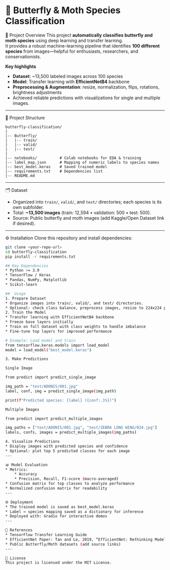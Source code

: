 
# 🦋 Butterfly & Moth Species Classification

<!-- Optional banner image -->
<!-- ![Project Banner](images/banner.png) -->

📖 Project Overview
This project **automatically classifies butterfly and moth species** using deep learning and transfer learning.  
It provides a robust machine-learning pipeline that identifies **100 different species** from images—helpful for enthusiasts, researchers, and conservationists.

**Key highlights**
- **Dataset**: ~13,500 labeled images across 100 species  
- **Model**: Transfer learning with **EfficientNetB4** backbone  
- **Preprocessing & Augmentation**: resize, normalization, flips, rotations, brightness adjustments  
- Achieved reliable predictions with visualizations for single and multiple images.

---

📂 Project Structure

```
butterfly-classification/
|
|-- Butterfly/
|   |-- train/
|   |-- valid/
|   |-- test/
|
|-- notebooks/          # Colab notebooks for EDA & training
|-- label_map.json      # Mapping of numeric labels to species names
|-- best_model.keras    # Saved trained model
|-- requirements.txt    # Dependencies list
|-- README.md
```


---

🗂 Dataset
- Organized into `train/`, `valid/`, and `test/` directories; each species is its own subfolder.  
- Total: **~13,500 images** (train: 12,594 • validation: 500 • test: 500).  
- Source: Public butterfly and moth images (add Kaggle/Open Dataset link if desired).

---

⚙️ Installation
Clone this repository and install dependencies:
```bash
git clone <your-repo-url>
cd butterfly-classification
pip install -r requirements.txt

## Key Dependencies
* Python >= 3.9
* TensorFlow / Keras
* Pandas, NumPy, Matplotlib
* Scikit-learn

##  Usage
1. Prepare Dataset
* Organize images into train/, valid/, and test/ directories.
* Optional: check class balance, preprocess images, resize to 224x224 pixels.
2. Train the Model
* Transfer learning with EfficientNetB4 backbone
* Freeze base layers initially
* Train on full dataset with class weights to handle imbalance
* Fine-tune top layers for improved performance

# Example: Load model and train
from tensorflow.keras.models import load_model
model = load_model("best_model.keras")

3. Make Predictions

Single Image

from predict import predict_single_image

img_path = "test/ADONIS/001.jpg"
label, conf, img = predict_single_image(img_path)

print(f"Predicted species: {label} ({conf:.1%})")

Multiple Images

from predict import predict_multiple_images

img_paths = ["test/ADONIS/001.jpg", "test/ZEBRA LONG WING/024.jpg"]
labels, confs, images = predict_multiple_images(img_paths)

4. Visualize Predictions
* Display images with predicted species and confidence
* Optional: plot top 5 predicted classes for each image
---

📊 Model Evaluation
* Metrics:
    * Accuracy
    * Precision, Recall, F1-score (macro-averaged)
* Confusion matrix for top classes to analyze performance
* Normalized confusion matrix for readability
---

🌐 Deployment
* The trained model is saved as best_model.keras
* Label ↔ species mapping saved as a dictionary for inference
* Deployed with: Gradio for interactive demos
---

🔗 References
* TensorFlow Transfer Learning Guide
* EfficientNet Paper: Tan and Le, 2019, “EfficientNet: Rethinking Model Scaling for Convolutional Neural Networks”
* Public Butterfly/Moth datasets (add source links)
---

📝 License
This project is licensed under the MIT License.







